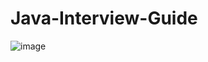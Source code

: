# Java-Interview-Guide
![image](https://raw.githubusercontent.com/damienzhong/java-interview-guide/master/img/logo/logo.jpg)

